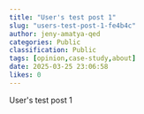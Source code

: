 ```yaml
---
title: "User's test post 1"
slug: "users-test-post-1-fe4b4c"
author: jeny-amatya-qed
categories: Public
classification: Public
tags: [opinion,case-study,about]
date: 2025-03-25 23:06:58 
likes: 0
---
```


User's test post 1